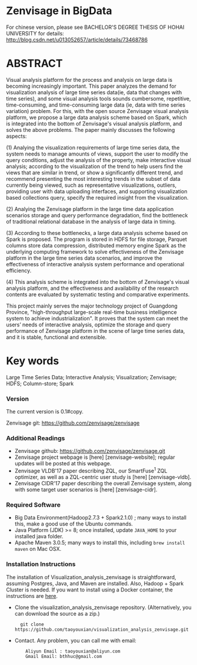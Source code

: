 # Zenvisage in BigData
For chinese version, please see BACHELOR'S DEGREE THESIS OF HOHAI UNIVERSITY for details: 
http://blog.csdn.net/u013052657/article/details/73468786

# ABSTRACT
Visual analysis platform for the process and analysis on large data is becoming increasingly important. This paper analyzes the demand for visualization analysis of large time series data(ie, data that changes with time series), and some visual analysis tools sounds cumbersome, repetitive, time-consuming, and time-consuming large data (ie, data with time series variation) problem. For this, with the open source Zenvisage visual analysis platform, we propose a large data analysis scheme based on Spark, which is integrated into the bottom of Zenvisage's visual analysis platform, and solves the above problems. The paper mainly discusses the following aspects:

(1) Analying the visualization requirements of large time series data, the system needs to manage amounts of views, support the user to modify the query conditions, adjust the analysis of the property, make interactive visual analysis; according to the visualization of the trend to help users find the views that are similar in trend, or show a significantly different trend, and recommend presenting the most interesting trends in the subset of data currently being viewed, such as representative visualizations, outliers, providing user with data uploading interfaces, and supporting visualization based collections query, specify the required insight from the visualization.

(2) Analying the Zenvisage platform in the large time data application scenarios storage and query performance degradation, find the bottleneck of traditional relational database in the analysis of large data in timing.

(3) According to these bottlenecks, a large data analysis scheme based on Spark is proposed. The program is stored in HDFS for file storage, Parquet columns store data compression, distributed memory engine Spark as the underlying computing framework to solve effectiveness of the Zenvisage platform in the large time series data scenarios, and improve the effectiveness of interactive analysis system performance and operational efficiency.

(4) This analysis scheme is integrated into the bottom of Zenvisage's visual analysis platform, and the effectiveness and availability of the research contents are evaluated by systematic testing and comparative experiments.

This project mainly serves the major technology project of Guangdong Province, "high-throughput large-scale real-time business intelligence system to achieve industrialization". It proves that the system can meet the users’ needs of interactive analysis, optimize the storage and query performance of Zenvisage platform in the scene of large time series data, and it is stable, functional and extensible.

# Key words
Large Time Series Data; Interactive Analysis; Visualization; Zenvisage; HDFS; Column-store; Spark

### Version
The current version is 0.1#copy.

Zenvisage git: https://github.com/zenvisage/zenvisage

### Additional Readings
* Zenvisage github: https://github.com/zenvisage/zenvisage.git
* Zenvisage project webpage is [here] [zenvisage-website]; regular updates will be posted at this webpage.
* Zenvisage VLDB'17 paper describing ZQL, our SmartFuse<sup>1</sup> ZQL optimizer, as well as a ZQL-centric user study is [here] [zenvisage-vldb].
* Zenvisage CIDR'17 paper describing the overall Zenvisage system, along with some target user scenarios is [here] [zenvisage-cidr].
 
### Required Software
* Big Data Environment(Hadoop2.7.3 + Spark2.1.0) ; many ways to install this, make a good use of the Ubuntu commands.
* Java Platform (JDK) >= 8; once installed, update `JAVA_HOME` to your installed java folder.
* Apache Maven 3.0.5;  many ways to install this, including `brew install maven` on Mac OSX.

### Installation Instructions
The installation of Visualization_analysis_zenvisage is straightforward, assuming Postgres, Java, and Maven are installed. Also, Hadoop + Spark Cluster is needed. If you want to install using a Docker container, the instructions are [here](https://github.com/zenvisage/zenvisage/wiki/Docker-Installation-Instruction).

* Clone the visualization_analysis_zenvisage repository. (Alternatively, you can download the source as a zip.)

     
        git clone https://github.com/taoyouxian/visualization_analysis_zenvisage.git
     

* Contact. Any problem, you can call me with email:     
        
          Aliyun Email : taoyouxian@aliyun.com
          Gmail Email: bthhuc@gmail.com